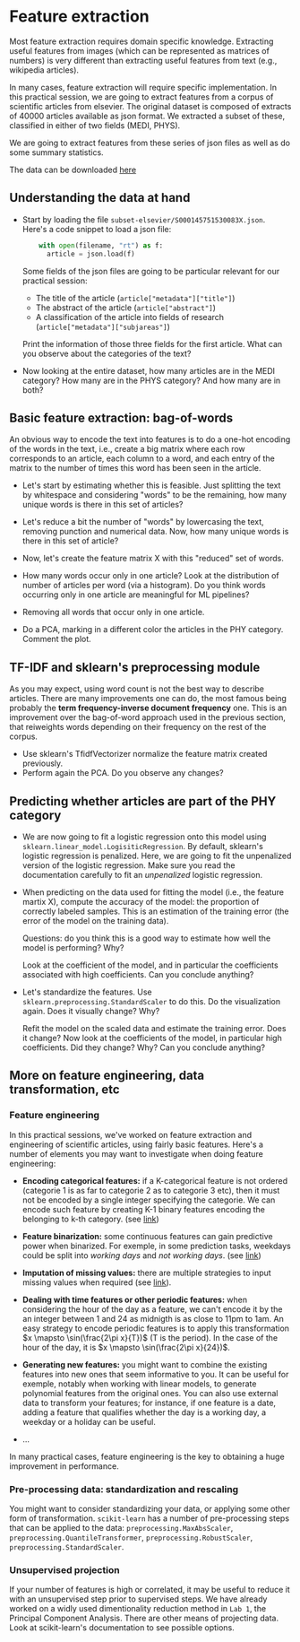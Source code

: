 
# Feature extraction

Most feature extraction requires domain specific knowledge. Extracting useful
features from images (which can be represented as matrices of numbers) is very
different than extracting useful features from text (e.g., wikipedia
articles).

In many cases, feature extraction will require specific implementation. In
this practical session, we are going to extract features from a corpus of
scientific articles from elsevier. The original dataset is composed of
extracts of 40000 articles available as json format. We extracted a subset of
these, classified in either of two fields (MEDI, PHYS).

We are going to extract features from these series of json files as well as do
some summary statistics.

The data can be downloaded
[here](https://filesender.renater.fr/?s=download&token=7da273a2-5be7-4e90-900f-6c79a470f76f)

## Understanding the data at hand

- Start by loading the file `subset-elsevier/S000145751530083X.json`. Here's a
  code snippet to load a json file:

  ```python
      with open(filename, "rt") as f:
        article = json.load(f)
  ```

  Some fields of the json files are going to be particular relevant for our
  practical session:

    - The title of the article (`article["metadata"]["title"]`)
    - The abstract of the article (`article["abstract"]`)
    - A classification of the article into fields of research
      (`article["metadata"]["subjareas"]`)

  Print the information of those three fields for the first article.
  What can you observe about the categories of the text?

- Now looking at the entire dataset, how many articles are in the MEDI
  category? How many are in the PHYS category? And how many are in both?

## Basic feature extraction: bag-of-words

An obvious way to encode the text into features is to do a one-hot encoding of
the words in the text, i.e., create a big matrix where each row corresponds to
an article, each column to a word, and each entry of the matrix to the number
of times this word has been seen in the article.

- Let's start by estimating whether this is feasible. Just splitting the text
  by whitespace and considering "words" to be the remaining, how many unique
  words is there in this set of articles?

- Let's reduce a bit the number of "words" by lowercasing the text, removing
  punction and numerical data. Now, how many unique words is there in this set
  of article?

- Now, let's create the feature matrix X with this "reduced" set of words.

- How many words occur only in one article? Look at the distribution of number
  of articles per word (via a histogram). Do you think words occurring only in
  one article are meaningful for ML pipelines?

- Removing all words that occur only in one article.

- Do a PCA, marking in a different color the articles in the PHY category.
  Comment the plot.


## TF-IDF and sklearn's preprocessing module

As you may expect, using word count is not the best way to describe articles.
There are many improvements one can do, the most famous being probably the
**term frequency-inverse document frequency** one. This is an improvement over
the bag-of-word approach used in the previous section, that reiweights words
depending on their frequency on the rest of the corpus.

- Use sklearn's TfidfVectorizer normalize the feature matrix created
  previously.
- Perform again the PCA. Do you observe any changes?


## Predicting whether articles are part of the PHY category


- We are now going to fit a logistic regression onto this model using
  `sklearn.linear_model.LogisiticRegression`. By default, sklearn's logistic
  regression is penalized. Here, we are going to fit the unpenalized version
  of the logistic regression. Make sure you read the documentation carefully
  to fit an *unpenalized* logistic regression.

- When predicting on the data used for fitting the model (i.e., the feature
  martix X), compute the accuracy of the model: the proportion of correctly
  labeled samples. This is an estimation of the training error (the error of
  the model on the training data).

  Questions: do you think this is a good way to estimate how well the model is
  performing? Why?


  Look at the coefficient of the model, and in particular the coefficients
  associated with high coefficients. Can you conclude anything?

- Let's standardize the features. Use `sklearn.preprocessing.StandardScaler`
  to do this. Do the visualization again. Does it visually change? Why?

  Refit the model on the scaled data and estimate the training error. Does it
  change? Now look at the coefficients of the model, in particular high
  coefficients. Did they change? Why? Can you conclude anything?

## More on feature engineering, data transformation, etc

### Feature engineering

In this practical sessions, we've worked on feature extraction and engineering
of scientific articles, using fairly basic features. Here's a number of
elements you may want to investigate when doing feature engineering:


* __Encoding categorical features:__ if a K-categorical feature is not ordered
  (categorie 1 is as far to categorie 2 as to categorie 3 etc), then it must
  not be encoded by a single integer specifying the categorie. We can encode
  such feature by creating K-1 binary features encoding the belonging to k-th
  category. (see
  [link](http://scikit-learn.org/stable/modules/preprocessing.html#encoding-categorical-features))

* __Feature binarization:__ some continuous features can gain predictive power
  when binarized. For exemple, in some prediction tasks, weekdays could be
  split into $working\ days$ and $not\ working\ days$. (see
  [link](http://scikit-learn.org/stable/modules/preprocessing.html#binarization))

* __Imputation of missing values:__ there are multiple strategies to input
  missing values when required (see
  [link](http://scikit-learn.org/stable/modules/preprocessing.html#imputation-of-missing-values)).

* __Dealing with time features or other periodic features:__ when considering
  the hour of the day as a feature, we can't encode it by the an integer
  between 1 and 24 as midnigth is as close to 11pm to 1am. An easy strategy to
  encode periodic features is to apply this transformation $x \mapsto
  \sin(\frac{2\pi x}{T})$ (T is the period). In the case of the hour of the
  day, it is   $x \mapsto \sin(\frac{2\pi x}{24})$.

* __Generating new features:__ you might want to combine the existing features into new ones that seem informative to you. It can be useful for exemple, notably when working with linear models, to generate polynomial features from the original ones. You can also use external data to transform your features; for instance, if one feature is a date, adding a feature that qualifies whether the day is a working day, a weekday or a holiday can be useful.

* ...

In many practical cases, feature engineering is the key to obtaining a huge improvement in performance.

### Pre-processing data: standardization and rescaling

You might want to consider standardizing your data, or applying some other
form of transformation. `scikit-learn` has a number of pre-processing steps
that can be applied to the data: `preprocessing.MaxAbsScaler`,
`preprocessing.QuantileTransformer`, `preprocessing.RobustScaler`,
`preprocessing.StandardScaler`.

### Unsupervised projection

If your number of features is high or correlated, it may be useful to reduce
it with an unsupervised step prior to supervised steps. We have already worked
on a widly used dimentionality reduction method in `Lab 1`, the Principal
Component Analysis. There are other means of projecting data. Look at
scikit-learn's documentation to see possible options.
